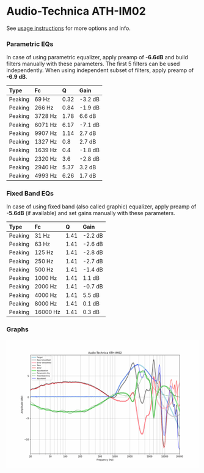 # Audio-Technica ATH-IM02
See [usage instructions](https://github.com/jaakkopasanen/AutoEq#usage) for more options and info.

### Parametric EQs
In case of using parametric equalizer, apply preamp of **-6.6dB** and build filters manually
with these parameters. The first 5 filters can be used independently.
When using independent subset of filters, apply preamp of **-6.9 dB**.

| Type    | Fc      |    Q | Gain    |
|:--------|:--------|:-----|:--------|
| Peaking | 69 Hz   | 0.32 | -3.2 dB |
| Peaking | 266 Hz  | 0.84 | -1.9 dB |
| Peaking | 3728 Hz | 1.78 | 6.6 dB  |
| Peaking | 6071 Hz | 6.17 | -7.1 dB |
| Peaking | 9907 Hz | 1.14 | 2.7 dB  |
| Peaking | 1327 Hz | 0.8  | 2.7 dB  |
| Peaking | 1639 Hz | 0.4  | -1.8 dB |
| Peaking | 2320 Hz | 3.6  | -2.8 dB |
| Peaking | 2940 Hz | 5.37 | 3.2 dB  |
| Peaking | 4993 Hz | 6.26 | 1.7 dB  |

### Fixed Band EQs
In case of using fixed band (also called graphic) equalizer, apply preamp of **-5.6dB**
(if available) and set gains manually with these parameters.

| Type    | Fc       |    Q | Gain    |
|:--------|:---------|:-----|:--------|
| Peaking | 31 Hz    | 1.41 | -2.2 dB |
| Peaking | 63 Hz    | 1.41 | -2.6 dB |
| Peaking | 125 Hz   | 1.41 | -2.8 dB |
| Peaking | 250 Hz   | 1.41 | -2.7 dB |
| Peaking | 500 Hz   | 1.41 | -1.4 dB |
| Peaking | 1000 Hz  | 1.41 | 1.1 dB  |
| Peaking | 2000 Hz  | 1.41 | -0.7 dB |
| Peaking | 4000 Hz  | 1.41 | 5.5 dB  |
| Peaking | 8000 Hz  | 1.41 | 0.1 dB  |
| Peaking | 16000 Hz | 1.41 | 0.3 dB  |

### Graphs
![](./Audio-Technica%20ATH-IM02.png)
